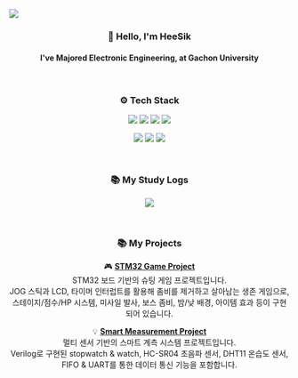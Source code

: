 <img src="https://capsule-render.vercel.app/api?type=waving&color=dfbcf7&height=120&section=header&fontSize=50&fontColor=FFFFFF" />

<!-- 소개 -->
<h3 align="center">👋 Hello, I'm <strong>HeeSik</strong></h3>
<h4 align="center">I've Majored Electronic Engineering, at Gachon University</h4>

<br>

<!-- 기술 스택 -->
<h3 align="center">⚙️ Tech Stack</h3> 
<p align="center">
  <img src="https://img.shields.io/badge/Verilog-1E90FF?style=for-the-badge&logo=verilog&logoColor=white"/>
  <img src="https://img.shields.io/badge/SystemVerilog-7B68EE?style=for-the-badge&logo=verilog&logoColor=white"/>
  <img src="https://img.shields.io/badge/Python-3776AB?style=for-the-badge&logo=python&logoColor=white"/>
  <img src="https://img.shields.io/badge/C-00599C?style=for-the-badge&logo=c&logoColor=white"/>
</p>
<p align="center">
  <img src="https://img.shields.io/badge/Git-F05032?style=for-the-badge&logo=git&logoColor=white"/>
  <img src="https://img.shields.io/badge/Jira-0052CC?style=for-the-badge&logo=jira&logoColor=white"/>
  <img src="https://img.shields.io/badge/Linear-5E6AD2?style=for-the-badge&logo=linear&logoColor=white"/>
</p>

<br>

<!-- 블로그 링크 -->
<h3 align="center">📚 My Study Logs</h3> 
<p align="center">
  <a href="https://www.notion.so/he_sik2-log-222ecb5e8c768050923ccc4934ae517c" target="_blank">
    <img src="https://img.shields.io/badge/Notion Blog-he_sik2 log-black?style=for-the-badge&logo=notion&logoColor=white"/>
  </a>
</p>

<br/>

<h3 align="center">📚 My Projects</h3> 

<div align="center">


🎮 <a href="https://github.com/heesik-kwon/STM32-Game-Project" target="_blank"><strong>STM32 Game Project</strong></a><br>
STM32 보드 기반의 슈팅 게임 프로젝트입니다.<br>
JOG 스틱과 LCD, 타이머 인터럽트를 활용해 좀비를 제거하고 살아남는 생존 게임으로,<br>
스테이지/점수/HP 시스템, 미사일 발사, 보스 좀비, 밤/낮 배경, 아이템 효과 등이 구현되어 있습니다.


💡 <a href="https://github.com/heesik-kwon/Smart-Measurement-Project" target="_blank"><strong>Smart Measurement Project</strong></a><br>
멀티 센서 기반의 스마트 계측 시스템 프로젝트입니다.<br>
Verilog로 구현된 stopwatch & watch, HC-SR04 초음파 센서, DHT11 온습도 센서,<br>
FIFO & UART를 통한 데이터 통신 기능을 포함합니다.



</div>
